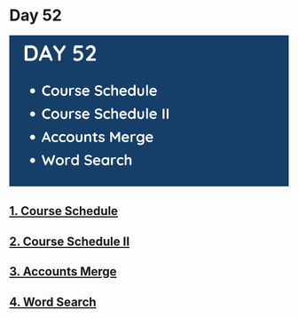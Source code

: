 # Day 52

![](../images/day52.png)

## [1. Course Schedule](207.%20Course%20Schedule.md)

## [2. Course Schedule II](210.%20Course%20Schedule%20II.md)

## [3. Accounts Merge](721.%20Accounts%20Merge.md)

## [4. Word Search](79.%20Word%20Search.md)